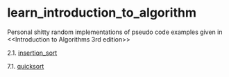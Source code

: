 # learn_introduction_to_algorithm
Personal shitty random implementations of pseudo code examples given in &lt;&lt;Introduction to Algorithms 3rd edition>>

2.1. [insertion_sort](https://github.com/BHa2R00/learn_introduction_to_algorithm/blob/main/result/2.1.md)

7.1. [quicksort](https://github.com/BHa2R00/learn_introduction_to_algorithm/blob/main/result/7.1.md)

